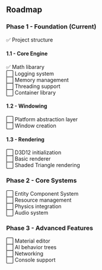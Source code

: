 ## Roadmap

### Phase 1 - Foundation (Current)
:white_check_mark: Project structure  

#### 1.1 - Core Engine
:white_check_mark: Math libarary  
:white_large_square: Logging system  
:white_large_square: Memory management  
:white_large_square: Threading support  
:white_large_square: Container library  

#### 1.2 - Windowing
:white_large_square: Platform abstraction layer  
:white_large_square: Window creation  

#### 1.3 - Rendering
:white_large_square: D3D12 initialization  
:white_large_square: Basic renderer  
:white_large_square: Shaded Triangle rendering

### Phase 2 - Core Systems
:white_large_square: Entity Component System  
:white_large_square: Resource management  
:white_large_square: Physics integration  
:white_large_square: Audio system  

### Phase 3 - Advanced Features
:white_large_square: Material editor  
:white_large_square: AI behavior trees  
:white_large_square: Networking  
:white_large_square: Console support  
